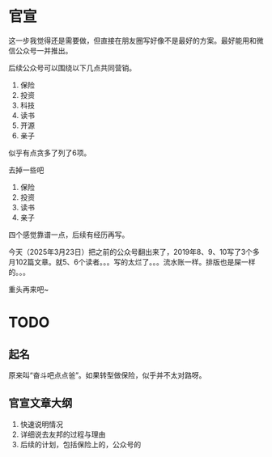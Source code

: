 # 官宣

这一步我觉得还是需要做，但直接在朋友圈写好像不是最好的方案。最好能用和微信公众号一并推出。

后续公众号可以围绕以下几点共同营销。

1. 保险
1. 投资
1. 科技
1. 读书
1. 开源
1. 亲子

似乎有点贪多了列了6项。

去掉一些吧

1. 保险
1. 投资
1. 读书
1. 亲子

四个感觉靠谱一点，后续有经历再写。

今天（2025年3月23日）把之前的公众号翻出来了，2019年8、9、10写了3个多月102篇文章。就5、6个读者。。。写的太烂了。。。流水账一样。排版也是屎一样的。。。

重头再来吧~

# TODO

## 起名

原来叫“奋斗吧点点爸”。如果转型做保险，似乎并不太对路呀。


## 官宣文章大纲

1. 快速说明情况
1. 详细说去友邦的过程与理由
1. 后续的计划，包括保险上的，公众号的


